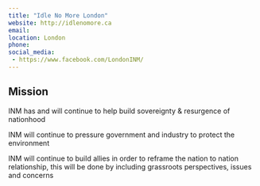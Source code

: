 ```yaml
---
title: "Idle No More London"
website: http://idlenomore.ca
email: 
location: London
phone: 
social_media: 
 - https://www.facebook.com/LondonINM/
---
```


## Mission

INM has and will continue to help build sovereignty & resurgence of nationhood

INM will continue to pressure government and industry to protect the environment

INM will continue to build allies in order to reframe the nation to nation relationship, this will be done by including grassroots perspectives, issues and concerns

